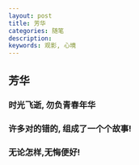 ```yaml
---
layout: post
title: 芳华
categories: 随笔
description: 
keywords: 观影, 心境
---
```



## 芳华

### 时光飞逝, 勿负青春年华
### 许多对的错的, 组成了一个个故事!
### 无论怎样,无悔便好!






